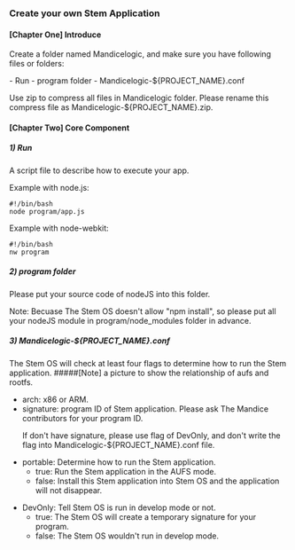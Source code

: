 
### Create your own Stem Application

#### [Chapter One] Introduce
<p>Create a folder named Mandicelogic, and make sure you have following files or folders:</p>
 - Run
 - program folder
 - Mandicelogic-${PROJECT_NAME}.conf

Use zip to compress all files in Mandicelogic folder. Please rename this compress file as Mandicelogic-${PROJECT_NAME}.zip.

#### [Chapter Two] Core Component
##### 1) Run
A script file to describe how to execute your app.

Example with node.js:

	#!/bin/bash 
	node program/app.js 
	
Example with node-webkit:

	#!/bin/bash 
	nw program

##### 2) program folder
Please put your source code of nodeJS into this folder.<p></p>
Note: Becuase The Stem OS doesn't allow "npm install", so please put all your nodeJS module in program/node_modules folder in advance.
##### 3) Mandicelogic-${PROJECT_NAME}.conf
The Stem OS will check at least four flags to determine how to run the Stem application.
#####[Note] a picture to show the relationship of aufs and rootfs.
 - arch: x86 or ARM.
 - signature: program ID of Stem application. Please ask The Mandice contributors for your program ID. <p></p>
              If don't have signature, please use flag of DevOnly, and don't write the flag into Mandicelogic-${PROJECT_NAME}.conf file. <p></p>
 - portable: Determine how to run the Stem application.
   - true: Run the Stem application in the AUFS mode.
   - false: Install this Stem application into Stem OS and the application will not disappear. <p></p>
 - DevOnly: Tell Stem OS is run in develop mode or not.
   - true: The Stem OS will create a temporary signature for your program.
   - false: The Stem OS wouldn't run in develop mode.
